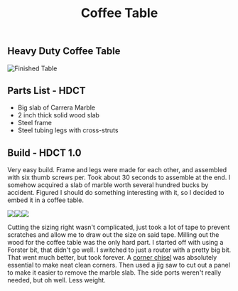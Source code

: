 ﻿---
permalink: /CoffeeTable/
title: "Coffee Table"
tags:
  - build
  - DIY
---

## Heavy Duty Coffee Table  

![Finished Table](http://casper.im/projects/table/table1-025.jpg)

 
## Parts List - HDCT

-   Big slab of Carrera Marble
-   2 inch thick solid wood slab
-   Steel frame
-   Steel tubing legs with cross-struts

  
## Build - HDCT 1.0

Very easy build. Frame and legs were made for each other, and assembled with six thumb screws per. Took about 30 seconds to assemble at the end. I somehow acquired a slab of marble worth several hundred bucks by accident. Figured I should do something interesting with it, so I decided to embed it in a coffee table.

![](http://casper.im/projects/table/table1-003.jpg)![](http://casper.im/projects/table/table1-005.jpg)![](http://casper.im/projects/table/table1-010.jpg)  

Cutting the sizing right wasn't complicated, just took a lot of tape to prevent scratches and allow me to draw out the size on said tape. Milling out the wood for the coffee table was the only hard part. I started off with using a Forster bit, that didn't go well. I switched to just a router with a pretty big bit. That went much better, but took forever. A  [corner chisel](http://casper.im/projects/table/table1-004.jpg)  was absolutely essential to make neat clean corners. Then used a jig saw to cut out a panel to make it easier to remove the marble slab. The side ports weren't really needed, but oh well. Less weight.

